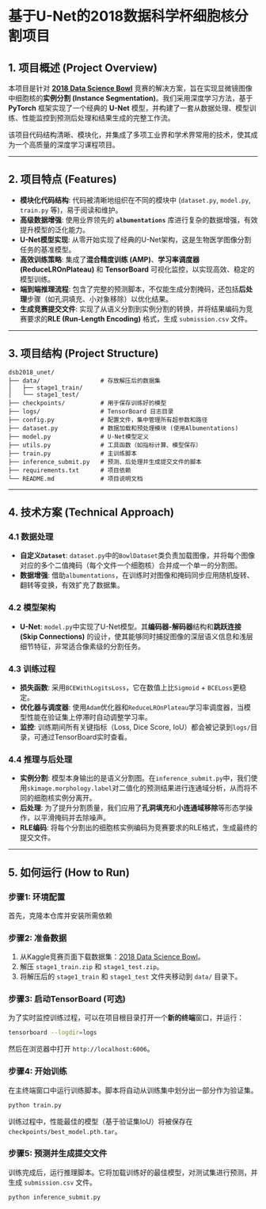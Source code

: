 # 基于U-Net的2018数据科学杯细胞核分割项目

## 1. 项目概述 (Project Overview)

本项目是针对 **[2018 Data Science Bowl](https://www.kaggle.com/c/data-science-bowl-2018)** 竞赛的解决方案，旨在实现显微镜图像中细胞核的**实例分割 (Instance Segmentation)**。我们采用深度学习方法，基于 **PyTorch** 框架实现了一个经典的 **U-Net** 模型，并构建了一套从数据处理、模型训练、性能监控到预测后处理和结果生成的完整工作流。

该项目代码结构清晰、模块化，并集成了多项工业界和学术界常用的技术，使其成为一个高质量的深度学习课程项目。

---

## 2. 项目特点 (Features)

- **模块化代码结构**: 代码被清晰地组织在不同的模块中 (`dataset.py`, `model.py`, `train.py` 等)，易于阅读和维护。
- **高级数据增强**: 使用业界领先的 **`albumentations`** 库进行复杂的数据增强，有效提升模型的泛化能力。
- **U-Net模型实现**: 从零开始实现了经典的U-Net架构，这是生物医学图像分割任务的基准模型。
- **高效训练策略**: 集成了**混合精度训练 (AMP)**、**学习率调度器 (ReduceLROnPlateau)** 和 **TensorBoard** 可视化监控，以实现高效、稳定的模型训练。
- **端到端推理流程**: 包含了完整的预测脚本，不仅能生成分割掩码，还包括**后处理**步骤（如孔洞填充、小对象移除）以优化结果。
- **生成竞赛提交文件**: 实现了从语义分割到实例分割的转换，并将结果编码为竞赛要求的**RLE (Run-Length Encoding)** 格式，生成 `submission.csv` 文件。

---

## 3. 项目结构 (Project Structure)

```
dsb2018_unet/
├── data/                 # 存放解压后的数据集
│   ├── stage1_train/
│   └── stage1_test/
├── checkpoints/          # 用于保存训练好的模型
├── logs/                 # TensorBoard 日志目录
├── config.py             # 配置文件，集中管理所有超参数和路径
├── dataset.py            # 数据加载和预处理模块 (使用Albumentations)
├── model.py              # U-Net模型定义
├── utils.py              # 工具函数（如指标计算、模型保存）
├── train.py              # 主训练脚本
├── inference_submit.py   # 预测、后处理并生成提交文件的脚本
├── requirements.txt      # 项目依赖
└── README.md             # 项目说明文档
```

---

## 4. 技术方案 (Technical Approach)

### 4.1 数据处理

- **自定义`Dataset`**: `dataset.py`中的`BowlDataset`类负责加载图像，并将每个图像对应的多个二值掩码（每个文件一个细胞核）合并成一个单一的分割图。
- **数据增强**: 借助`albumentations`，在训练时对图像和掩码同步应用随机旋转、翻转等变换，有效扩充了数据集。

### 4.2 模型架构

- **U-Net**: `model.py`中实现了U-Net模型。其**编码器-解码器**结构和**跳跃连接 (Skip Connections)** 的设计，使其能够同时捕捉图像的深层语义信息和浅层细节特征，非常适合像素级的分割任务。

### 4.3 训练过程

- **损失函数**: 采用`BCEWithLogitsLoss`，它在数值上比`Sigmoid` + `BCELoss`更稳定。
- **优化器与调度器**: 使用`Adam`优化器和`ReduceLROnPlateau`学习率调度器，当模型性能在验证集上停滞时自动调整学习率。
- **监控**: 训练期间所有关键指标（Loss, Dice Score, IoU）都会被记录到`logs/`目录，可通过TensorBoard实时查看。

### 4.4 推理与后处理

- **实例分割**: 模型本身输出的是语义分割图。在`inference_submit.py`中，我们使用`skimage.morphology.label`对二值化的预测结果进行连通域分析，从而将不同的细胞核实例分离开。
- **后处理**: 为了提升分割质量，我们应用了**孔洞填充**和**小连通域移除**等形态学操作，以平滑掩码并去除噪声。
- **RLE编码**: 将每个分割出的细胞核实例编码为竞赛要求的RLE格式，生成最终的提交文件。

---

## 5. 如何运行 (How to Run)

### 步骤1: 环境配置

首先，克隆本仓库并安装所需依赖

### 步骤2: 准备数据

1. 从Kaggle竞赛页面下载数据集：[2018 Data Science Bowl](https://www.kaggle.com/c/data-science-bowl-2018/data)。
2. 解压 `stage1_train.zip` 和 `stage1_test.zip`。
3. 将解压后的 `stage1_train` 和 `stage1_test` 文件夹移动到 `data/` 目录下。

### 步骤3: 启动TensorBoard (可选)

为了实时监控训练过程，可以在项目根目录打开一个**新的终端**窗口，并运行：

```bash
tensorboard --logdir=logs
```

然后在浏览器中打开 `http://localhost:6006`。

### 步骤4: 开始训练

在主终端窗口中运行训练脚本。脚本将自动从训练集中划分出一部分作为验证集。

```bash
python train.py
```

训练过程中，性能最佳的模型（基于验证集IoU）将被保存在 `checkpoints/best_model.pth.tar`。

### 步骤5: 预测并生成提交文件

训练完成后，运行推理脚本。它将加载训练好的最佳模型，对测试集进行预测，并生成 `submission.csv` 文件。

```bash
python inference_submit.py
```
